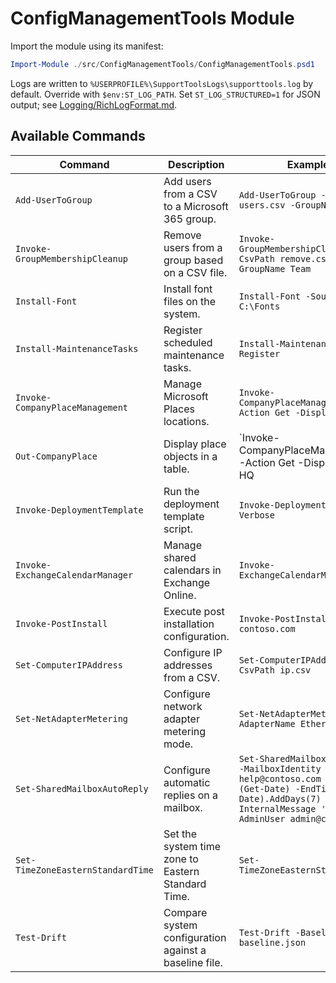 # ConfigManagementTools Module

Import the module using its manifest:

```powershell
Import-Module ./src/ConfigManagementTools/ConfigManagementTools.psd1
```

Logs are written to `%USERPROFILE%\SupportToolsLogs\supporttools.log` by default. Override with `$env:ST_LOG_PATH`. Set `ST_LOG_STRUCTURED=1` for JSON output; see [Logging/RichLogFormat.md](Logging/RichLogFormat.md).

## Available Commands

| Command | Description | Example |
|---------|-------------|---------|
| `Add-UserToGroup` | Add users from a CSV to a Microsoft 365 group. | `Add-UserToGroup -CsvPath users.csv -GroupName Team` |
| `Invoke-GroupMembershipCleanup` | Remove users from a group based on a CSV file. | `Invoke-GroupMembershipCleanup -CsvPath remove.csv -GroupName Team` |
| `Install-Font` | Install font files on the system. | `Install-Font -Source C:\Fonts` |
| `Install-MaintenanceTasks` | Register scheduled maintenance tasks. | `Install-MaintenanceTasks -Register` |
| `Invoke-CompanyPlaceManagement` | Manage Microsoft Places locations. | `Invoke-CompanyPlaceManagement -Action Get -DisplayName HQ` |
| `Out-CompanyPlace` | Display place objects in a table. | `Invoke-CompanyPlaceManagement -Action Get -DisplayName HQ | Out-CompanyPlace` |
| `Invoke-DeploymentTemplate` | Run the deployment template script. | `Invoke-DeploymentTemplate -Verbose` |
| `Invoke-ExchangeCalendarManager` | Manage shared calendars in Exchange Online. | `Invoke-ExchangeCalendarManager` |
| `Invoke-PostInstall` | Execute post installation configuration. | `Invoke-PostInstall -Domain contoso.com` |
| `Set-ComputerIPAddress` | Configure IP addresses from a CSV. | `Set-ComputerIPAddress -CsvPath ip.csv` |
| `Set-NetAdapterMetering` | Configure network adapter metering mode. | `Set-NetAdapterMetering -AdapterName Ethernet0` |
| `Set-SharedMailboxAutoReply` | Configure automatic replies on a mailbox. | `Set-SharedMailboxAutoReply -MailboxIdentity help@contoso.com -StartTime (Get-Date) -EndTime (Get-Date).AddDays(7) -InternalMessage 'OOO' -AdminUser admin@contoso.com` |
| `Set-TimeZoneEasternStandardTime` | Set the system time zone to Eastern Standard Time. | `Set-TimeZoneEasternStandardTime` |
| `Test-Drift` | Compare system configuration against a baseline file. | `Test-Drift -BaselinePath baseline.json` |
